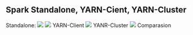 ## Spark Standalone, YARN-Cient, YARN-Cluster

Standalone:
![](https://img-blog.csdn.net/20161030135654295)
![](https://images2017.cnblogs.com/blog/400827/201712/400827-20171206174933253-682120820.png)
YARN-Client
![](https://images2017.cnblogs.com/blog/400827/201712/400827-20171206175225316-227997670.png)
YANR-Cluster
![](https://images2015.cnblogs.com/blog/776259/201609/776259-20160909165822723-1513641104.png)
Comparasion
